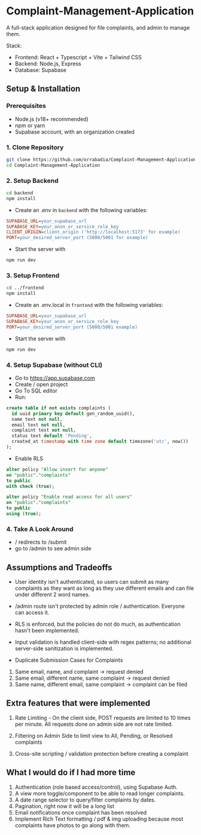 # Complaint-Management-Application
A full-stack application designed for file complaints, and admin to manage them. 

Stack:
- Frontend: React + Typescript + Vite + Tailwind CSS
- Backend: Node.js, Express
- Database: Supabase

## Setup & Installation

### Prerequisites
- Node.js (v18+ recommended)
- npm or yarn
- Supabase account, with an organization created

### 1. Clone Repository
```bash
git clone https://github.com/orrabadia/Complaint-Management-Application.git
cd Complaint-Management-Application
```
### 2. Setup Backend
```bash
cd backend
npm install
```
- Create an .env in ```backend``` with the following variables:
```ini
SUPABASE_URL=your_supabase_url
SUPABASE_KEY=your_anon_or_service_role_key
CLIENT_ORIGIN=client_origin ('http://localhost:5173' for example)
PORT=your_desired_server_port (5000/5001 for example)
```

- Start the server with
```bash
npm run dev
```

### 3. Setup Frontend
```bash
cd ../frontend
npm install
```
- Create an .env.local in ```frontend``` with the following variables:
```ini
SUPABASE_URL=your_supabase_url
SUPABASE_KEY=your_anon_or_service_role_key
PORT=your_desired_server_port (5000/5001 example)
```

- Start the server with
```bash
npm run dev
```

### 4. Setup Supabase (without CLI)
- Go to https://app.supabase.com
- Create / open project
- Go To SQL editor
- Run:
```sql
create table if not exists complaints (
  id uuid primary key default gen_random_uuid(),
  name text not null,
  email text not null,
  complaint text not null,
  status text default 'Pending',
  created_at timestamp with time zone default timezone('utc', now())
);
```

- Enable RLS
```sql
alter policy "Allow insert for anyone"
on "public"."complaints"
to public
with check (true);
```

```sql
alter policy "Enable read access for all users"
on "public"."complaints"
to public
using (true);
```

### 4. Take A Look Around
- / redirects to /submit
- go to /admin to see admin side


## Assumptions and Tradeoffs

- User identity isn't authenticated, so users can submit as many complaints as they want as long as they use different emails and can file under different 2 word names.

- /admin route isn't protected by admin role / authentication. Everyone can access it.

- RLS is enforced, but the policies do not do much, as authentication hasn't been implemented.

- Input validation is handled client-side with regex patterns; no additional server-side sanitization is implemented.

- Duplicate Submission Cases for Complaints
1. Same email, name, and complaint -> request denied
2. Same email, different name, same complaint -> request denied
3. Same name, different email, same complaint -> complaint can be filed

## Extra features that were implemented
1. Rate Limiting - On the client side, POST requests are limited to 10 times per minute. All requests done on admin side are not rate limited.

2. Filtering on Admin Side to limit view to All, Pending, or Resolved complaints

3. Cross-site scripting / validation protection before creating a complaint

## What I would do if I had more time
1. Authentication (role based access/control), using Supabase Auth.
2. A view more toggle/component to be able to read longer complaints.
3. A date range selector to query/filter complaints by dates.
4. Pagination, right now it will be a long list
5. Email notifications once complaint has been resolved
6. Implement Rich Text formatting / pdf & img uploading because most complaints have photos to go along with them.